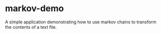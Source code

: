 # markov-demo
A simple application demonstrating how to use markov chains to transform the contents of a text file.

